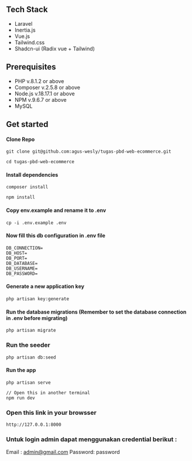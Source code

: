 ## Tech Stack

-   Laravel
-   Inertia.js
-   Vue.js
-   Tailwind.css
-   Shadcn-ui (Radix vue + Tailwind)

## Prerequisites

-   PHP v.8.1.2 or above
-   Composer v.2.5.8 or above
-   Node.js v.18.17.1 or above
-   NPM v.9.6.7 or above
-   MySQL

## Get started

#### Clone Repo

```
git clone git@github.com:agus-wesly/tugas-pbd-web-ecommerce.git
```

```
cd tugas-pbd-web-ecommerce
```

#### Install dependencies

```
composer install
```

```
npm install
```

#### Copy env.example and rename it to .env

```
cp -i .env.example .env
```

#### Now fill this db configuration in .env file

```
DB_CONNECTION=
DB_HOST=
DB_PORT=
DB_DATABASE=
DB_USERNAME=
DB_PASSWORD=

```

#### Generate a new application key

```
php artisan key:generate
```

#### Run the database migrations **(Remember to set the database connection in .env before migrating)**

```
php artisan migrate
```

### Run the seeder

```
php artisan db:seed
```

#### Run the app

```
php artisan serve
```

```
// Open this in another terminal
npm run dev
```

### Open this link in your browsser

```
http://127.0.0.1:8000
```

### Untuk login admin dapat menggunakan credential berikut :

Email : admin@gmail.com
Password: password
